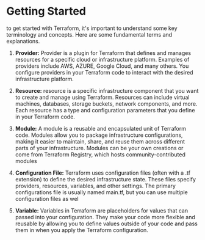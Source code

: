 # Getting Started

to get started with Terraform, it's important to understand some key terminology and concepts. Here are some fundamental terms and explanations.

1. **Provider:** Provider is a plugin for Terraform that defines and manages resources for a specific cloud or infrastructure platform.
Examples of providers include AWS, AZURE, Google Cloud, and many others.
You configure providers in your Terraform code to interact with the desired infrastructure platform.

2. **Resource:**  resource is a specific infrastructure component that you want to create and manage using Terraform. Resources can include virtual machines, databases, storage buckets, network components, and more. Each resource has a type and configuration parameters that you define in your Terraform code.

3. **Module:** A module is a reusable and encapsulated unit of Terraform code. Modules allow you to package infrastructure configurations, making it easier to maintain, share, and reuse them across different parts of your infrastructure. Modules can be your own creations or come from Terraform Registry, which hosts community-contributed modules

4. **Configuration File:** Terraform uses configuration files (often with a .tf extension) to define the desired infrastructure state. These files specify providers, resources, variables, and other settings. The primary configurations file is usually named main.tf, but you can use multiple configuration files as wel

5. **Variable:** Variables in Terraform are placeholders for values that can passed into your configuration. They make your code more flexible and reusable by allowing you to define values outside of your code and pass them in when you apply the Terraform configuration. 
